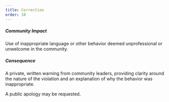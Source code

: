 ```yaml
---
title: Correction
order: 10
---
```


##### Community Impact

Use of inappropriate language or other behavior
deemed unprofessional or unwelcome in the community.

##### Consequence

A private, written warning from community leaders,
providing clarity around the nature of the violation and an
explanation of why the behavior was inappropriate.

A public apology may be requested.
